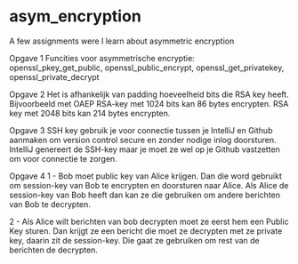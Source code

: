# asym_encryption
A few assignments were I learn about asymmetric encryption  

Opgave 1
Funcities voor asymmetrische encryptie: openssl_pkey_get_public, openssl_public_encrypt, openssl_get_privatekey, openssl_private_decrypt

Opgave 2
Het is afhankelijk van padding hoeveelheid bits die RSA key heeft. Bijvoorbeeld met OAEP RSA-key met 1024 bits kan 86 bytes encrypten. RSA key met 2048 bits kan 214 bytes encrypten.

Opgave 3
SSH key gebruik je voor connectie tussen je IntelliJ en Github aanmaken om version control secure en zonder nodige inlog doorsturen. IntelliJ genereert de SSH-key maar je moet ze wel op je Github vastzetten om voor connectie te zorgen. 

Opgave 4
  1 - Bob moet public key van Alice krijgen. Dan die word gebruikt om session-key van Bob te encrypten en doorsturen naar Alice. Als Alice de session-key van Bob heeft dan kan ze die gebruiken om andere berichten van Bob te decrypten.
  
  2 - Als Alice wilt berichten van bob decrypten moet ze eerst hem een Public Key sturen. Dan krijgt ze een bericht die moet ze decrypten met ze private key, daarin zit de session-key. Die gaat ze gebruiken om rest van de berichten de decrypten.
